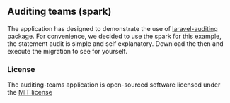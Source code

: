 ## Auditing teams (spark)

The application has designed to demonstrate the use of [laravel-auditing](https://github.com/owen-it/laravel-auditing#examples) package. For convenience, we decided to use the spark for this example, the statement audit is simple and self explanatory. Download the then and execute the migration to see for yourself.

### License

The auditing-teams application is open-sourced software licensed under the [MIT license](http://opensource.org/licenses/MIT)
